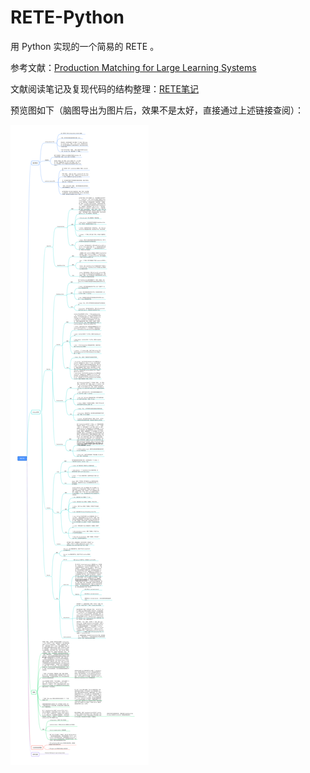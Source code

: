 # RETE-Python
用 Python 实现的一个简易的 RETE 。

参考文献：[Production Matching for Large Learning Systems](http://citeseerx.ist.psu.edu/viewdoc/download;jsessionid=27AD61CD1B6A00CCA3DD5B6F9BBD383E?doi=10.1.1.83.4551&rep=rep1&type=pdf)

文献阅读笔记及复现代码的结构整理：[RETE笔记](https://note.youdao.com/s/1YP1z3Eq)

预览图如下（脑图导出为图片后，效果不是太好，直接通过上述链接查阅）：

![笔记预览](asset/RETE.png)
